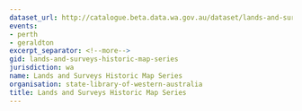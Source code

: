 ```yaml
---
dataset_url: http://catalogue.beta.data.wa.gov.au/dataset/lands-and-surveys-historic-map-series
events:
- perth
- geraldton
excerpt_separator: <!--more-->
gid: lands-and-surveys-historic-map-series
jurisdiction: wa
name: Lands and Surveys Historic Map Series
organisation: state-library-of-western-australia
title: Lands and Surveys Historic Map Series
---
```


